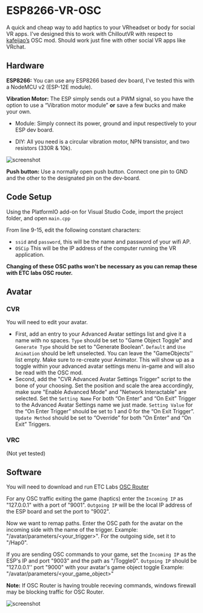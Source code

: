 # ESP8266-VR-OSC
A quick and cheap way to add haptics to your VRheadset or body for social VR apps. I've designed this to work with ChilloutVR with respect to [kafeijao’s](https://github.com/kafeijao/Kafe_CVR_Mods/tree/master/OSC) OSC mod. Should work just fine with other social VR apps like VRchat.


## Hardware
**ESP8266:** You can use any ESP8266 based dev board, I've tested this with a NodeMCU v2 (ESP-12E module).

**Vibration Motor:** The ESP simply sends out a PWM signal, so you have the option to use a “Vibration motor module” **or** save a few bucks and make your own.

- Module: Simply connect  its power, ground and input respectively to your ESP dev board.

- DIY: All you need is a circular vibration motor, NPN transistor, and two resistors (330R & 10k).

![screenshot](https://github.com/NulledFloof/ESP8266-VR-OSC/blob/main/Images/Circuit.png)

**Push button:** Use a normally open push button. Connect one pin to GND and the other to the designated pin on the dev-board.


## Code Setup
Using the PlatformIO add-on for Visual Studio Code, import the project folder, and open `main.cpp`

From line 9-15, edit the following constant characters:
- `ssid` and `password`, this will be the name and password of your wifi AP.
- `OSCip` This will be the IP address of the computer running the VR application.

**Changing of these OSC paths won't be necessary as you can remap these with ETC labs OSC router.**


## Avatar
### CVR
You will need to edit your avatar.
- First, add an entry to your Advanced Avatar settings list and give it a name with no spaces. `Type` should be set to "Game Object Toggle" and `Generate Type` should be set to "Generate Boolean". `Default` and `Use Animation` should be left unselected. You can leave the "GameObjects'' list empty. Make sure to re-create your Animator. This will show up as a toggle within your advanced avatar settings menu in-game and will also be read with the OSC mod.
- Second, add the "CVR Advanced Avatar Settings Trigger" script to the bone of your choosing. Set the position and scale the area accordingly, make sure "Enable Advanced Mode" and "Network Interactable" are selected. Set the `Setting Name` For both “On Enter” and “On Exit” Trigger to the Advanced Avatar Settings name we just made. `Setting Value` for the “On Enter Trigger” should be set to 1 and 0 for the “On Exit Trigger”. `Update Method` should be set to “Override” for both “On Enter” and “On Exit” Triggers.

### VRC
(Not yet tested)


## Software
You will need to download and run ETC Labs [OSC Router](https://github.com/ETCLabs/OSCRouter)

For any OSC traffic exiting the game (haptics) enter the `Incoming IP` as "127.0.0.1" with a port of "9001". `Outgoing IP` will be the local IP address of the ESP board and set the port to "9002".

Now we want to remap paths. Enter the OSC path for the avatar on the incoming side with the name of the trigger. Example: "/avatar/parameters/<your_trigger>". For the outgoing side, set it to "/Hap0".

If you are sending OSC commands to your game, set the `Incoming IP` as the ESP's IP and port "9003" and the path as "/Toggle0". `Outgoing IP` should be "127.0.0.1'' port "9000" with your avatar's game object toggle Example: "/avatar/parameters/<your_game_object>"

**Note:** If OSC Router is having trouble receving commands, windows firewall may be blocking traffic for OSC Router.

![screenshot](https://github.com/NulledFloof/ESP8266-VR-OSC/blob/main/Images/OSCRouterSnip.png)




